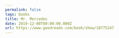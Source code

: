 ```yaml
---
permalink: false
tags: books
title: Mr. Mercedes
date: 2019-12-08T00:00:00.000Z
url: https://www.goodreads.com/book/show/18775247
---
```

